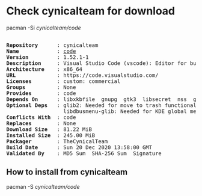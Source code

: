 # Check cynicalteam for download

pacman -Si *cynicalteam/code*

<div class="highlight"><pre class="highlight"><text>
<b>Repository</b>      : cynicalteam
<b>Name</b>            : <a href="../../x86_64/code-1.52.1-1-x86_64.pkg.tar.zst">code</a>
<b>Version</b>         : 1.52.1-1
<b>Description</b>     : Visual Studio Code (vscode): Editor for building and debugging modern web and cloud applications (official binary version)
<b>Architecture</b>    : x86_64
<b>URL</b>             : https://code.visualstudio.com/
<b>Licenses</b>        : custom: commercial
<b>Groups</b>          : None
<b>Provides</b>        : code
<b>Depends On</b>      : libxkbfile  gnupg  gtk3  libsecret  nss  gcc-libs  libnotify  libxss  glibc  lsof
<b>Optional Deps</b>   : glib2: Needed for move to trash functionality
                  libdbusmenu-glib: Needed for KDE global menu
<b>Conflicts With</b>  : code
<b>Replaces</b>        : None
<b>Download Size</b>   : 81.22 MiB
<b>Installed Size</b>  : 245.00 MiB
<b>Packager</b>        : TheCynicalTeam <wayne6324@gmail.com>
<b>Build Date</b>      : Sun 20 Dec 2020 13:58:00 GMT
<b>Validated By</b>    : MD5 Sum  SHA-256 Sum  Signature
</text></pre></div>

## How to install from cynicalteam

pacman -S *cynicalteam/code*

